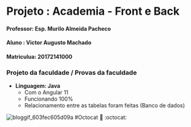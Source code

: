 # Projeto : Academia - Front e Back
#### Professor: Esp. Murilo Almeida Pacheco
#### Aluno : Victor Augusto Machado
#### Matriculua: 20172141000

### Projeto da faculdade / Provas da faculdade

* **Linguagem: Java**
   * Com o Angular 11
   * Funcionando 100%
   * Relacionamento entre as tabelas foram feitas (Banco de dados)

![bloggif_603fec605d09a](https://user-images.githubusercontent.com/54145667/110047598-ef320d80-7d2c-11eb-8e55-9197f98bfac1.png)
#Octocat 
:vulcan_salute: :octocat:
